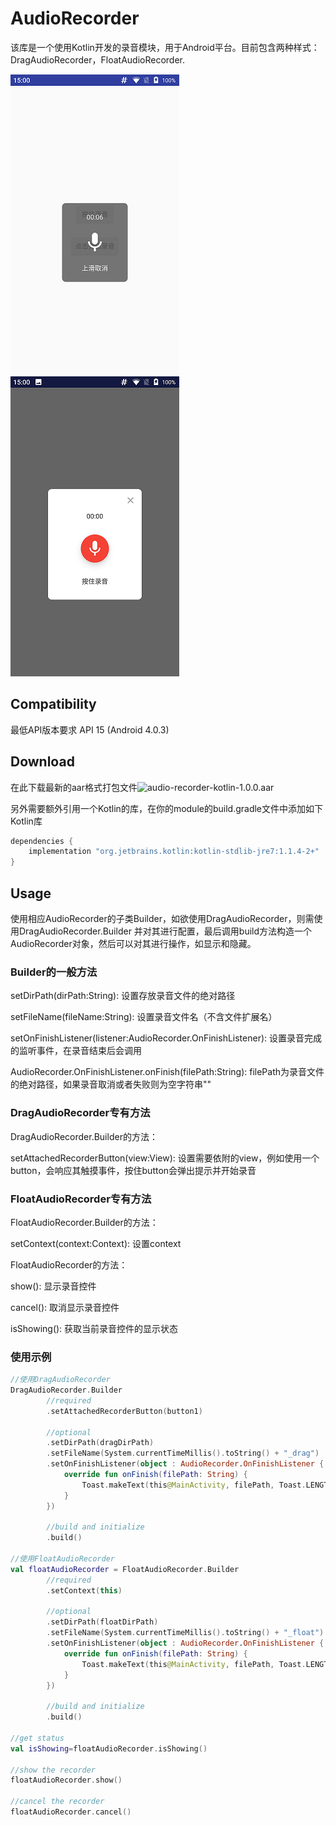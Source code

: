 # AudioRecorder

该库是一个使用Kotlin开发的录音模块，用于Android平台。目前包含两种样式：DragAudioRecorder，FloatAudioRecorder.

![DragAudioRecorder](https://github.com/BluthLee/AudioRecorder/raw/master/images/drag_audio_recorder.png "DragAudioRecorder")
![FloatAudioRecorder](https://github.com/BluthLee/AudioRecorder/blob/master/images/float_audio_recorder.png "FloatAudioRecorder")


## Compatibility

最低API版本要求 API 15 (Android 4.0.3)


## Download

在此下载最新的aar格式打包文件![audio-recorder-kotlin-1.0.0.aar](https://github.com/BluthLee/AudioRecorder/blob/master/kotlinlibrary/audio-recorder-kotlin-1.0.0.aar "audio-recorder-kotlin-1.0.0.aar")

另外需要额外引用一个Kotlin的库，在你的module的build.gradle文件中添加如下Kotlin库
```groovy
dependencies {
    implementation "org.jetbrains.kotlin:kotlin-stdlib-jre7:1.1.4-2+"
}
```


## Usage
使用相应AudioRecorder的子类Builder，如欲使用DragAudioRecorder，则需使用DragAudioRecorder.Builder
并对其进行配置，最后调用build方法构造一个AudioRecorder对象，然后可以对其进行操作，如显示和隐藏。


### Builder的一般方法
setDirPath(dirPath:String): 设置存放录音文件的绝对路径

setFileName(fileName:String): 设置录音文件名（不含文件扩展名）

setOnFinishListener(listener:AudioRecorder.OnFinishListener): 设置录音完成的监听事件，在录音结束后会调用

AudioRecorder.OnFinishListener.onFinish(filePath:String): filePath为录音文件的绝对路径，如果录音取消或者失败则为空字符串""


### DragAudioRecorder专有方法
DragAudioRecorder.Builder的方法：

setAttachedRecorderButton(view:View): 设置需要依附的view，例如使用一个button，会响应其触摸事件，按住button会弹出提示并开始录音


### FloatAudioRecorder专有方法
FloatAudioRecorder.Builder的方法：

setContext(context:Context): 设置context


FloatAudioRecorder的方法：

show(): 显示录音控件

cancel(): 取消显示录音控件

isShowing(): 获取当前录音控件的显示状态


### 使用示例
```kotlin
//使用DragAudioRecorder
DragAudioRecorder.Builder
        //required
        .setAttachedRecorderButton(button1)

        //optional
        .setDirPath(dragDirPath)
        .setFileName(System.currentTimeMillis().toString() + "_drag")
        .setOnFinishListener(object : AudioRecorder.OnFinishListener {
            override fun onFinish(filePath: String) {
                Toast.makeText(this@MainActivity, filePath, Toast.LENGTH_SHORT).show()
            }
        })

        //build and initialize
        .build()
   
//使用FloatAudioRecorder
val floatAudioRecorder = FloatAudioRecorder.Builder
        //required
        .setContext(this)

        //optional
        .setDirPath(floatDirPath)
        .setFileName(System.currentTimeMillis().toString() + "_float")
        .setOnFinishListener(object : AudioRecorder.OnFinishListener {
            override fun onFinish(filePath: String) {
                Toast.makeText(this@MainActivity, filePath, Toast.LENGTH_SHORT).show()
            }
        })

        //build and initialize
        .build()
        
//get status
val isShowing=floatAudioRecorder.isShowing()
        
//show the recorder
floatAudioRecorder.show()        
        
//cancel the recorder
floatAudioRecorder.cancel()
```
